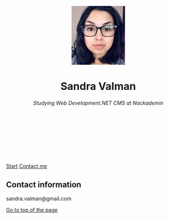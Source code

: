 <!DOCTYPE html>
<html>
  <head>
      <link href="css/style.css" rel="stylesheet" />
      <link href="https://fonts.googleapis.com/css?family=Montserrat|Raleway&display=swap" rel="stylesheet">
      <title>Sandra Valman</title>
    </head>

  <body>
    <header>
      <div class="content">
        <div class="self">
            <img class="img" src="images/profile.jpg" alt="Sandra Valman" />
              <br/>
                <h1>Sandra Valman</h1>
                  <h6>Studying Web Development.NET CMS at Nackademin</h6>
              <br/>
              <br/>
              <br/>
              <br/>
        </div>
      </div>
    </header>
      <nav>
        <div class="content nav">
          <a href="index.md" class="button clickLink">Start</a>
          <a href="contact.md"class="button clickLink">Contact me</a>
        </div>
      </nav>
      <div class="content">
        <div class="entry">
          <h2>Contact information</h2>
          <p>sandra.valman@gmail.com</p>
        </div>
        <div>
          <a href="#top" class="button clickLink top">Go to top of the page</a>
        </div>
      </div>
    </div>
  </body>
</html>
